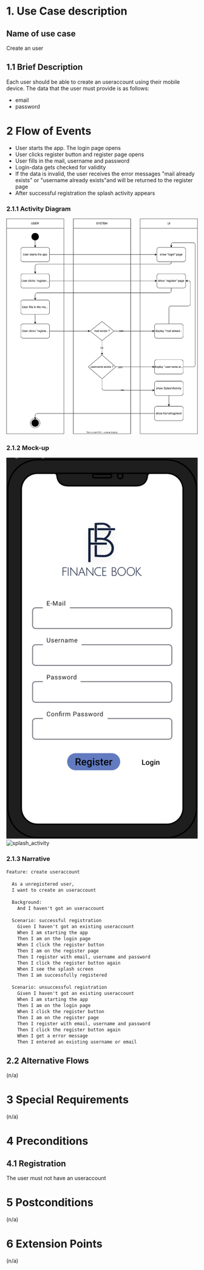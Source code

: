 # 1. Use Case description

## Name of use case

Create an user

## 1.1 Brief Description

Each user should be able to create an useraccount using their mobile device. The data that the user must provide is as follows:
- email
- password

# 2 Flow of Events

- User starts the app. The login page opens
- User clicks register button and register page opens
- User fills in the mail, username and password
- Login-data gets checked for validity
- If the data is invalid, the user receives the error messages "mail already exists" or "username already exists"and will be returned to the register page
- After successful registration the splash activity appears


### 2.1.1 Activity Diagram

![login_account_diagram](./register_ad.drawio.svg)

### 2.1.2 Mock-up

![login_account_diagram](./Registrierung.png)
![splash_activity](../splash_activity.png)



### 2.1.3 Narrative

```gherkin
Feature: create useraccount

  As a unregistered user,
  I want to create an useraccount

  Background:
    And I haven't got an useraccount 

  Scenario: successful registration
    Given I haven't got an existing useraccount
    When I am starting the app
    Then I am on the login page
    When I click the register button
    Then I am on the register page
    Then I register with email, username and password
    Then I click the register button again
    When I see the splash screen
    Then I am successfully registered
    
  Scenario: unsuccessful registration
    Given I haven't got an existing useraccount
    When I am starting the app
    Then I am on the login page
    When I click the register button
    Then I am on the register page
    Then I register with email, username and password
    Then I click the register button again
    When I get a error message
    Then I entered an existing username or email
```

## 2.2 Alternative Flows

(n/a)

# 3 Special Requirements

(n/a)

# 4 Preconditions

## 4.1 Registration
The user must not have an useraccount
# 5 Postconditions

(n/a)

# 6 Extension Points

(n/a)